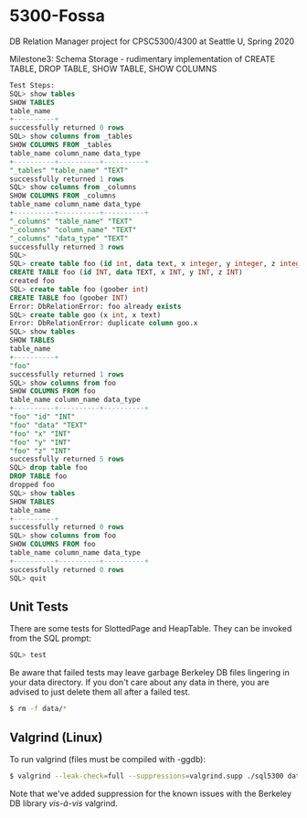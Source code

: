 # 5300-Fossa
DB Relation Manager project for CPSC5300/4300 at Seattle U, Spring 2020

Milestone3: Schema Storage - rudimentary implementation of CREATE TABLE, DROP TABLE, SHOW TABLE, SHOW COLUMNS 

```sql
Test Steps:
SQL> show tables
SHOW TABLES
table_name 
+----------+
successfully returned 0 rows
SQL> show columns from _tables
SHOW COLUMNS FROM _tables
table_name column_name data_type 
+----------+----------+----------+
"_tables" "table_name" "TEXT" 
successfully returned 1 rows
SQL> show columns from _columns
SHOW COLUMNS FROM _columns
table_name column_name data_type 
+----------+----------+----------+
"_columns" "table_name" "TEXT" 
"_columns" "column_name" "TEXT" 
"_columns" "data_type" "TEXT" 
successfully returned 3 rows
SQL> 
SQL> create table foo (id int, data text, x integer, y integer, z integer)
CREATE TABLE foo (id INT, data TEXT, x INT, y INT, z INT)
created foo
SQL> create table foo (goober int)
CREATE TABLE foo (goober INT)
Error: DbRelationError: foo already exists
SQL> create table goo (x int, x text)
Error: DbRelationError: duplicate column goo.x
SQL> show tables
SHOW TABLES
table_name 
+----------+
"foo" 
successfully returned 1 rows
SQL> show columns from foo
SHOW COLUMNS FROM foo
table_name column_name data_type 
+----------+----------+----------+
"foo" "id" "INT" 
"foo" "data" "TEXT" 
"foo" "x" "INT" 
"foo" "y" "INT" 
"foo" "z" "INT" 
successfully returned 5 rows
SQL> drop table foo
DROP TABLE foo
dropped foo
SQL> show tables
SHOW TABLES
table_name 
+----------+
successfully returned 0 rows
SQL> show columns from foo
SHOW COLUMNS FROM foo
table_name column_name data_type 
+----------+----------+----------+
successfully returned 0 rows
SQL> quit
```

## Unit Tests
There are some tests for SlottedPage and HeapTable. They can be invoked from the <clode>SQL</code> prompt:
```sql
SQL> test
```
Be aware that failed tests may leave garbage Berkeley DB files lingering in your data directory. 
If you don't care about any data in there, you are advised to just delete them all after a failed test.
```sh
$ rm -f data/*
``` 

## Valgrind (Linux)
To run valgrind (files must be compiled with -ggdb):
```sh
$ valgrind --leak-check=full --suppressions=valgrind.supp ./sql5300 data
```
Note that we've added suppression for the known issues with the Berkeley DB library <em>vis-à-vis</em> valgrind.

